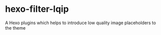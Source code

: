 # hexo-filter-lqip
A Hexo plugins which helps to introduce low quality image placeholders to the theme
